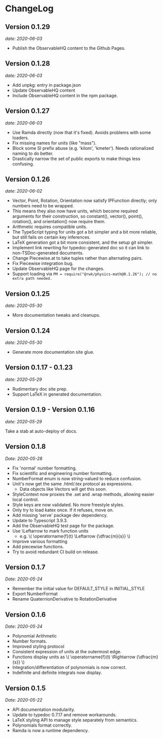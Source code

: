 # ChangeLog

## Version 0.1.29
_date: 2020-06-03_

* Publish the ObservableHQ content to the Github Pages.

## Version 0.1.28
_date: 2020-06-03_

* Add unpkg: entry in package.json
* Update ObservableHQ content
* Include ObservableHQ content in the npm package.

## Version 0.1.27
_date: 2020-06-03_

* Use Ramda directly (now that it's fixed). Avoids problems with some loaders.
* Fix missing names for units (like "mass").
* Block some SI prefix abuse (e.g. 'kilom', 'kmeter'). Needs rationalized naming to do better.
* Drastically narrow the set of public exports to make things less confusing.

## Version 0.1.26
_date: 2020-06-02_

* Vector, Point, Rotation, Orientation now satisfy IPFunction directly; only numbers need to be wrapped.
* This means they also now have units, which become required arguments for their construction, so constant(),
  vector(), point(), rotation(), and orientation() now require them.
* Arithmetic requires compatible units.
* The TypeScript typing for units got a bit simpler and a bit more reliable, but still fails on certain key inferences.
* LaTeX generation got a bit more consistent, and the setup git simpler.
* Implement link rewriting for typedoc-generated doc so it can link to non-TSDoc-generated documents.
* Change Piecewise.at to take tuples rather than alternating pairs.
* Fix Piecewise integration bug.
* Update ObservableHQ page for the changes.
* Support loading via `PM = require("@rwk/physics-math@0.1.26"); // no extra path needed.`

## Version 0.1.25
_date: 2020-05-30_

* More documentation tweaks and cleanups.

## Version 0.1.24
_date: 2020-05-30_

* Generate more documentation site glue.

## Version 0.1.17 - 0.1.23
_date: 2020-05-29_

* Rudimentary doc site prep.
* Support LaTeX in generated documentation.

## Version 0.1.9 - Version 0.1.16
_date: 2020-05-29_

Take a stab at auto-deploy of docs.

## Version 0.1.8
_Date: 2020-05-28_

* Fix 'normal' number formatting.
* Fix scientific and engineering number formatting.
* NumberFormat enum is now string-valued to reduce confusion.
* Unit's now get the same .html/.tex protocol as expressions.
  * Data objects like Vectors will get this soon.
* StyleContext now proxies the .set and .wrap methods, allowing easier local control.
* Style keys are now validated. No more freestyle styles.
* Only try to load katex once. If it refuses, move on.
* Add missing 'serve' package dev dependency.
* Update to Typescript 3.9.3.
* Add the ObservableHQ test page for the package.
* Use \Leftarrow to mark function units
  * e.g. \\( \operatorname{f}(t) \Leftarrow {\dfrac{m}{s}} \\)
* Improve various formatting
* Add piecewise functions.
* Try to avoid redundant CI build on release.

## Version 0.1.7
_Date: 2020-05-24_

* Remember the initial value for DEFAULT_STYLE in INITIAL_STYLE
* Export NumberFormat
* Rename QuaternionDerivative to RotationDerivative

## Version 0.1.6
_Date: 2020-05-24_

* Polynomial Arithmetic
* Number formats.
* Improved styling protocol
* Consistent expression of units at the outermost edge.
* Functions display units as \\( \operatorname{f}(t) \Rightarrow {\dfrac{m}{s}} \\)
* Integration/differentiation of polynomials is now correct.
* Indefinite and definite integrals now display.

## Version 0.1.5
_Date: 2020-05-22_

* API documentation modularity.
* Update to typedoc 0.7.17 and remove workarounds.
* LaTeX styling API to manage style separately from semantics.
* Polynomials format correctly.
* Ramda is now a runtime dependency.


